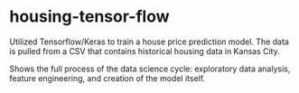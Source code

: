 # housing-tensor-flow
Utilized Tensorflow/Keras to train a house price prediction model. The data is pulled from a CSV that contains historical housing data in Kansas City.

Shows the full process of the data science cycle: exploratory data analysis, feature engineering, and creation of the model itself.
